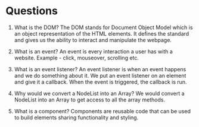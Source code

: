 # Questions

1. What is the DOM?
The DOM stands for Document Object Model which is an object representation of the HTML elements. It defines the standard and gives us the ability to interact and manipulate the webpage. 

2. What is an event?
An event is every interaction a user has with a website. Example - click, mouseover, scrolling etc.

3. What is an event listener?
An event listener is when an event happens and we do something about it. We put an event listener on an element and give it a callback. When the event is triggered, the callback is run.

4. Why would we convert a NodeList into an Array?
We would convert a NodeList into an Array to get access to all the array methods.

5. What is a component? 
Components are reusable code that can be used to build elements sharing functionality and styling.